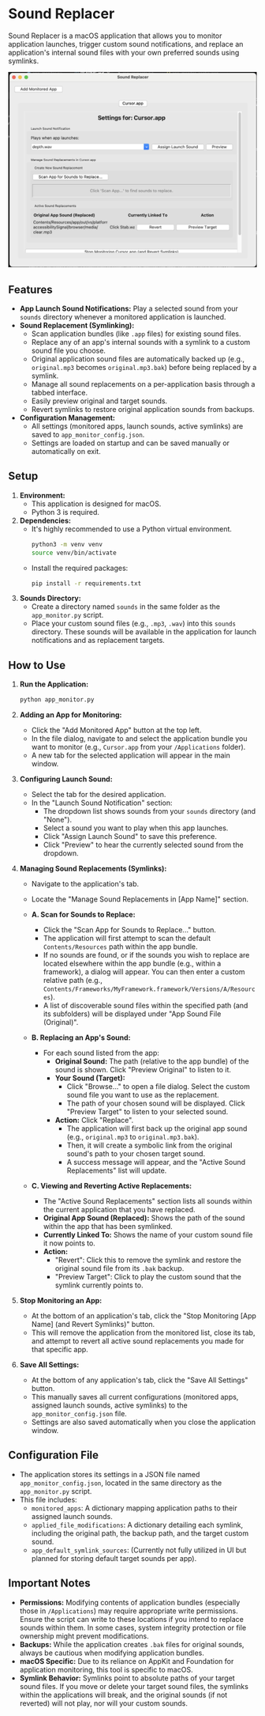 # Sound Replacer

Sound Replacer is a macOS application that allows you to monitor application launches, trigger custom sound notifications, and replace an application's internal sound files with your own preferred sounds using symlinks.

![Application Screenshot](assets/app_screenshot.png)

## Features

*   **App Launch Sound Notifications:** Play a selected sound from your `sounds` directory whenever a monitored application is launched.
*   **Sound Replacement (Symlinking):**
    *   Scan application bundles (like `.app` files) for existing sound files.
    *   Replace any of an app's internal sounds with a symlink to a custom sound file you choose.
    *   Original application sound files are automatically backed up (e.g., `original.mp3` becomes `original.mp3.bak`) before being replaced by a symlink.
    *   Manage all sound replacements on a per-application basis through a tabbed interface.
    *   Easily preview original and target sounds.
    *   Revert symlinks to restore original application sounds from backups.
*   **Configuration Management:**
    *   All settings (monitored apps, launch sounds, active symlinks) are saved to `app_monitor_config.json`.
    *   Settings are loaded on startup and can be saved manually or automatically on exit.

## Setup

1.  **Environment:**
    *   This application is designed for macOS.
    *   Python 3 is required.
2.  **Dependencies:**
    *   It's highly recommended to use a Python virtual environment.
        ```bash
        python3 -m venv venv
        source venv/bin/activate 
        ```
    *   Install the required packages:
        ```bash
        pip install -r requirements.txt
        ```
3.  **Sounds Directory:**
    *   Create a directory named `sounds` in the same folder as the `app_monitor.py` script.
    *   Place your custom sound files (e.g., `.mp3`, `.wav`) into this `sounds` directory. These sounds will be available in the application for launch notifications and as replacement targets.

## How to Use

1.  **Run the Application:**
    ```bash
    python app_monitor.py
    ```

2.  **Adding an App for Monitoring:**
    *   Click the "Add Monitored App" button at the top left.
    *   In the file dialog, navigate to and select the application bundle you want to monitor (e.g., `Cursor.app` from your `/Applications` folder).
    *   A new tab for the selected application will appear in the main window.

3.  **Configuring Launch Sound:**
    *   Select the tab for the desired application.
    *   In the "Launch Sound Notification" section:
        *   The dropdown list shows sounds from your `sounds` directory (and "None").
        *   Select a sound you want to play when this app launches.
        *   Click "Assign Launch Sound" to save this preference.
        *   Click "Preview" to hear the currently selected sound from the dropdown.

4.  **Managing Sound Replacements (Symlinks):**
    *   Navigate to the application's tab.
    *   Locate the "Manage Sound Replacements in [App Name]" section.

    *   **A. Scan for Sounds to Replace:**
        *   Click the "Scan App for Sounds to Replace..." button.
        *   The application will first attempt to scan the default `Contents/Resources` path within the app bundle.
        *   If no sounds are found, or if the sounds you wish to replace are located elsewhere within the app bundle (e.g., within a framework), a dialog will appear. You can then enter a custom relative path (e.g., `Contents/Frameworks/MyFramework.framework/Versions/A/Resources`).
        *   A list of discoverable sound files within the specified path (and its subfolders) will be displayed under "App Sound File (Original)".

    *   **B. Replacing an App's Sound:**
        *   For each sound listed from the app:
            *   **Original Sound:** The path (relative to the app bundle) of the sound is shown. Click "Preview Original" to listen to it.
            *   **Your Sound (Target):**
                *   Click "Browse..." to open a file dialog. Select the custom sound file you want to use as the replacement.
                *   The path of your chosen sound will be displayed. Click "Preview Target" to listen to your selected sound.
            *   **Action:** Click "Replace".
                *   The application will first back up the original app sound (e.g., `original.mp3` to `original.mp3.bak`).
                *   Then, it will create a symbolic link from the original sound's path to your chosen target sound.
                *   A success message will appear, and the "Active Sound Replacements" list will update.

    *   **C. Viewing and Reverting Active Replacements:**
        *   The "Active Sound Replacements" section lists all sounds within the current application that you have replaced.
        *   **Original App Sound (Replaced):** Shows the path of the sound within the app that has been symlinked.
        *   **Currently Linked To:** Shows the name of your custom sound file it now points to.
        *   **Action:**
            *   "Revert": Click this to remove the symlink and restore the original sound file from its `.bak` backup.
            *   "Preview Target": Click to play the custom sound that the symlink currently points to.

5.  **Stop Monitoring an App:**
    *   At the bottom of an application's tab, click the "Stop Monitoring [App Name] (and Revert Symlinks)" button.
    *   This will remove the application from the monitored list, close its tab, and attempt to revert all active sound replacements you made for that specific app.

6.  **Save All Settings:**
    *   At the bottom of any application's tab, click the "Save All Settings" button.
    *   This manually saves all current configurations (monitored apps, assigned launch sounds, active symlinks) to the `app_monitor_config.json` file.
    *   Settings are also saved automatically when you close the application window.

## Configuration File

*   The application stores its settings in a JSON file named `app_monitor_config.json`, located in the same directory as the `app_monitor.py` script.
*   This file includes:
    *   `monitored_apps`: A dictionary mapping application paths to their assigned launch sounds.
    *   `applied_file_modifications`: A dictionary detailing each symlink, including the original path, the backup path, and the target custom sound.
    *   `app_default_symlink_sources`: (Currently not fully utilized in UI but planned for storing default target sounds per app).

## Important Notes

*   **Permissions:** Modifying contents of application bundles (especially those in `/Applications`) may require appropriate write permissions. Ensure the script can write to these locations if you intend to replace sounds within them. In some cases, system integrity protection or file ownership might prevent modifications.
*   **Backups:** While the application creates `.bak` files for original sounds, always be cautious when modifying application bundles.
*   **macOS Specific:** Due to its reliance on AppKit and Foundation for application monitoring, this tool is specific to macOS.
*   **Symlink Behavior:** Symlinks point to absolute paths of your target sound files. If you move or delete your target sound files, the symlinks within the applications will break, and the original sounds (if not reverted) will not play, nor will your custom sounds. 